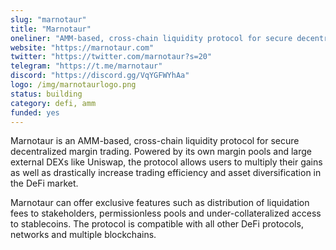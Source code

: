```yaml
---
slug: "marnotaur"
title: "Marnotaur"
oneliner: "AMM-based, cross-chain liquidity protocol for secure decentralized margin trading."
website: "https://marnotaur.com"
twitter: "https://twitter.com/marnotaur?s=20"
telegram: "https://t.me/marnotaur"
discord: "https://discord.gg/VqYGFWYhAa"
logo: /img/marnotaurlogo.png
status: building
category: defi, amm
funded: yes
---
```


Marnotaur is an AMM-based, cross-chain liquidity protocol for secure decentralized margin trading. Powered by its own margin pools and large external DEXs like Uniswap, the protocol allows users to multiply their gains as well as drastically increase trading efficiency and asset diversification in the DeFi market.
 
Marnotaur can offer exclusive features such as distribution of liquidation fees to stakeholders, permissionless pools and under-collateralized access to stablecoins. The protocol is compatible with all other DeFi protocols, networks and multiple blockchains.

